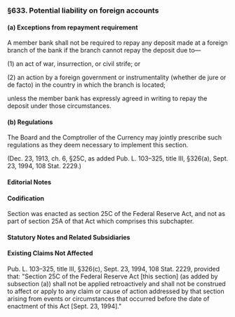 ### §633. Potential liability on foreign accounts ###

#### (a) Exceptions from repayment requirement ####

A member bank shall not be required to repay any deposit made at a foreign branch of the bank if the branch cannot repay the deposit due to—

(1) an act of war, insurrection, or civil strife; or

(2) an action by a foreign government or instrumentality (whether de jure or de facto) in the country in which the branch is located;

unless the member bank has expressly agreed in writing to repay the deposit under those circumstances.

#### (b) Regulations ####

The Board and the Comptroller of the Currency may jointly prescribe such regulations as they deem necessary to implement this section.

(Dec. 23, 1913, ch. 6, §25C, as added Pub. L. 103–325, title III, §326(a), Sept. 23, 1994, 108 Stat. 2229.)

#### **Editorial Notes** ####

#### Codification ####

Section was enacted as section 25C of the Federal Reserve Act, and not as part of section 25A of that Act which comprises this subchapter.

#### **Statutory Notes and Related Subsidiaries** ####

#### Existing Claims Not Affected ####

Pub. L. 103–325, title III, §326(c), Sept. 23, 1994, 108 Stat. 2229, provided that: "Section 25C of the Federal Reserve Act [this section] (as added by subsection (a)) shall not be applied retroactively and shall not be construed to affect or apply to any claim or cause of action addressed by that section arising from events or circumstances that occurred before the date of enactment of this Act [Sept. 23, 1994]."